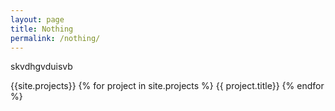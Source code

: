 ```yaml
---
layout: page
title: Nothing
permalink: /nothing/
---
```

skvdhgvduisvb
<section>
    <div class="container">
        <div class="post-list">
			{{site.projects}}
			{% for project in site.projects %}
				{{ project.title}}
			<!-- <div class="post-box">
				<div class="post-title">
					<a class="post-title" href="{{post.url | prepend:site.baseurl }}" > {{ post.title }}</a>
				</div>
				<div class="post-excerpt">
					{{ post.content | strip_html | truncatewords:20}}
				</div>
				<div class="posted">
					posted on
					<span class="posted-on">
						{{ post.date | date: "%A, %B %-d, %Y" }}
					</span>
					<span class="in">
						in
					</span>
					<span class="categories-on">
						{% for category in post.categories%}
							{{category}}{% if forloop.last %}{% else %},{% endif %}
						{% endfor %}
					</span>
				</div>
			</div> -->
			{% endfor %}
		</div>
    </div>
</section>
